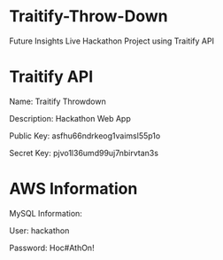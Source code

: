 Traitify-Throw-Down
===================

Future Insights Live Hackathon Project using Traitify API


Traitify API
===================
Name: Traitify Throwdown

Description: Hackathon Web App

Public Key: asfhu66ndrkeog1vaimsl55p1o

Secret Key: pjvo1l36umd99uj7nbirvtan3s


AWS Information
====================

MySQL Information:

User: hackathon

Password: Hoc#AthOn!